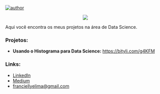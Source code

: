 [![author](https://img.shields.io/badge/author-franlima-critical.svg)](https://www.linkedin.com/in/franciellyelima/) 

<p align="center">
  <img src="https://github.com/franciellyl/img/blob/main/22589.jpg" >
</p>

Aqui você encontra os meus projetos na área de Data Science.

### Projetos:
- **Usando o Histograma para Data Science:** https://bityli.com/g4KFM


### Links:
- [LinkedIn](https://www.linkedin.com/in/franciellyelima/)
- [Medium](https://franciellyelima.medium.com/)
- <franciellyelima@gmail.com>
